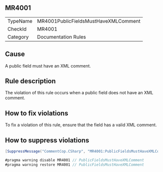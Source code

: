 ## MR4001

<table>
<tr>
  <td>TypeName</td>
  <td>MR4001PublicFieldsMustHaveXMLComment</td>
</tr>
<tr>
  <td>CheckId</td>
  <td>MR4001</td>
</tr>
<tr>
  <td>Category</td>
  <td>Documentation Rules</td>
</tr>
</table>

## Cause

A public field must have an XML comment.

## Rule description

The violation of this rule occurs when a public field does not have an XML comment.

## How to fix violations

To fix a violation of this rule, ensure that the field has a valid XML comment.

## How to suppress violations

```csharp
[SuppressMessage("CommentCop.CSharp", "MR4001:PublicFieldsMustHaveXMLComment", Justification = "Reviewed.")]
```

```csharp
#pragma warning disable MR4001 // PublicFieldsMustHaveXMLComment
#pragma warning restore MR4001 // PublicFieldsMustHaveXMLComment
```